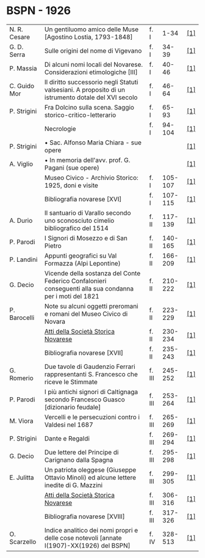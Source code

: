 # BSPN - 1926

<table>
    <tr>
        <td>N. R. Cesare</td>
        <td>Un gentiluomo amico delle Muse [Agostino Lostia, 1793-1848]</td>
        <td>f. I</td>
        <td>1-34</td>
        <td><a href="https://en.calameo.com/read/00726073538cb3982ff58">[1]</a></td>
    </tr>
    <tr>
        <td>G. D. Serra</td>
        <td>Sulle origini del nome di Vigevano</td>
        <td>f. I</td>
        <td>34-39</td>
        <td><a href="https://en.calameo.com/read/00726073538cb3982ff58">[1]</a></td>
    </tr>
    <tr>
        <td>P. Massia</td>
        <td>Di alcuni nomi locali del Novarese. Considerazioni etimologiche [III]</td>
        <td>f. I</td>
        <td>40-46</td>
        <td><a href="https://en.calameo.com/read/00726073538cb3982ff58">[1]</a></td>
    </tr>
    <tr>
        <td>C. Guido Mor</td>
        <td>Il diritto successorio negli Statuti valsesiani. A proposito di un istrumento dotale del XVI secolo</td>
        <td>f. I</td>
        <td>46-64</td>
        <td><a href="https://en.calameo.com/read/00726073538cb3982ff58">[1]</a></td>
    </tr>
    <tr>
        <td>P. Strigini</td>
        <td>Fra Dolcino sulla scena. Saggio storico-critico-letterario</td>
        <td>f. I</td>
        <td>65-93</td>
        <td><a href="https://en.calameo.com/read/00726073538cb3982ff58">[1]</a></td>
    </tr>
    <tr>
        <td></td>
        <td>Necrologie</td>
        <td>f. I</td>
        <td>94-104</td>
        <td><a href="https://en.calameo.com/read/00726073538cb3982ff58">[1]</a></td>
    </tr>
    <tr>
        <td>P. Strigini</td>
        <td>• Sac. Alfonso Maria Chiara - sue opere</td>
        <td></td>
        <td></td>
        <td><a href="https://en.calameo.com/read/00726073538cb3982ff58">[1]</a></td>
    </tr>
    <tr>
        <td>A. Viglio</td>
        <td>• In memoria dell'avv. prof. G. Pagani (sue opere)</td>
        <td></td>
        <td></td>
        <td><a href="https://en.calameo.com/read/00726073538cb3982ff58">[1]</a></td>
    </tr>
    <tr>
        <td></td>
        <td>Museo Civico - Archivio Storico: 1925, doni e visite</td>
        <td>f. I</td>
        <td>105-107</td>
        <td><a href="https://en.calameo.com/read/00726073538cb3982ff58">[1]</a></td>
    </tr>
    <tr>
        <td></td>
        <td>Bibliografia novarese [XVI]</td>
        <td>f. I</td>
        <td>107-115</td>
        <td><a href="https://en.calameo.com/read/00726073538cb3982ff58">[1]</a></td>
    </tr>
    <tr>
        <td>A. Durio</td>
        <td>Il santuario di Varallo secondo uno sconosciuto cimelio bibliografico del 1514</td>
        <td>f. II</td>
        <td>117-139</td>
        <td><a href="https://en.calameo.com/read/007260735c63744331149">[1]</a></td>
    </tr>
    <tr>
        <td>P. Parodi</td>
        <td>I Signori di Mosezzo e di San Pietro</td>
        <td>f. II</td>
        <td>140-165</td>
        <td><a href="https://en.calameo.com/read/007260735c63744331149">[1]</a></td>
    </tr>
    <tr>
        <td>P. Landini</td>
        <td>Appunti geografici su Val Formazza (Alpi Lepontine)</td>
        <td>f. II</td>
        <td>166-209</td>
        <td><a href="https://en.calameo.com/read/007260735c63744331149">[1]</a></td>
    </tr>
    <tr>
        <td>G. Decio</td>
        <td>Vicende della sostanza del Conte Federico Confalonieri conseguenti alla sua condanna per i moti del 1821
        </td>
        <td>f. II</td>
        <td>210-222</td>
        <td><a href="https://en.calameo.com/read/007260735c63744331149">[1]</a></td>
    </tr>
    <tr>
        <td>P. Barocelli</td>
        <td>Note su alcuni oggetti preromani e romani del Museo Civico di Novara</td>
        <td>f. II</td>
        <td>223-229</td>
        <td><a href="https://en.calameo.com/read/007260735c63744331149">[1]</a></td>
    </tr>
    <tr>
        <td></td>
        <td><a href="http://www.ssno.it/BSPNo/bspn_not26.html">Atti della Società Storica Novarese</a></td>
        <td>f. II</td>
        <td>230-234</td>
        <td><a href="https://en.calameo.com/read/007260735c63744331149">[1]</a></td>
    </tr>
    <tr>
        <td></td>
        <td>Bibliografia novarese [XVII]</td>
        <td>f. II</td>
        <td>235-243</td>
        <td><a href="https://en.calameo.com/read/007260735c63744331149">[1]</a></td>
    </tr>
    <tr>
        <td>G. Romerio</td>
        <td>Due tavole di Gaudenzio Ferrari rappresentanti S. Francesco che riceve le Stimmate</td>
        <td>f. III</td>
        <td>245-252</td>
        <td><a href="https://en.calameo.com/read/007260735d7dd58bfb705">[1]</a></td>
    </tr>
    <tr>
        <td>P. Parodi</td>
        <td>I più antichi signori di Caltignaga secondo Francesco Guasco [dizionario feudale]</td>
        <td>f. III</td>
        <td>253-264</td>
        <td><a href="https://en.calameo.com/read/007260735d7dd58bfb705">[1]</a></td>
    </tr>
    <tr>
        <td>M. Viora</td>
        <td>Vercelli e le persecuzioni contro i Valdesi nel 1687</td>
        <td>f. III</td>
        <td>265-269</td>
        <td><a href="https://en.calameo.com/read/007260735d7dd58bfb705">[1]</a></td>
    </tr>
    <tr>
        <td>P. Strigini</td>
        <td>Dante e Regaldi</td>
        <td>f. III</td>
        <td>269-294</td>
        <td><a href="https://en.calameo.com/read/007260735d7dd58bfb705">[1]</a></td>
    </tr>
    <tr>
        <td>G. Decio</td>
        <td>Due lettere del Principe di Carignano dalla Spagna</td>
        <td>f. III</td>
        <td>295-298</td>
        <td><a href="https://en.calameo.com/read/007260735d7dd58bfb705">[1]</a></td>
    </tr>
    <tr>
        <td>E. Julitta</td>
        <td>Un patriota oleggese (Giuseppe Ottavio Minoli) ed alcune lettere inedite di G. Mazzini</td>
        <td>f. III</td>
        <td>299-305</td>
        <td><a href="https://en.calameo.com/read/007260735d7dd58bfb705">[1]</a></td>
    </tr>
    <tr>
        <td></td>
        <td><a href="http://www.ssno.it/BSPNo/bspn_not26.html#263">Atti della Società Storica Novarese</a></td>
        <td>f. III</td>
        <td>306-316</td>
        <td><a href="https://en.calameo.com/read/007260735d7dd58bfb705">[1]</a></td>
    </tr>
    <tr>
        <td></td>
        <td>Bibliografia novarese [XVIII]</td>
        <td>f. III</td>
        <td>317-326</td>
        <td><a href="https://en.calameo.com/read/007260735d7dd58bfb705">[1]</a></td>
    </tr>
    <tr>
        <td>O. Scarzello</td>
        <td>Indice analitico dei nomi propri e delle cose notevoli [annate I(1907)-XX(1926) del BSPN]</td>
        <td>f. IV</td>
        <td>328-513</td>
        <td><a href="https://en.calameo.com/read/0072607353fa75112b065">[1]</a></td>
    </tr>
</table>